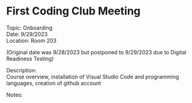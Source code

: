 # First Coding Club Meeting

Topic: Onboarding  
Date: 9/29/2023  
Location: Room 203  

(Original date was 9/28/2023 but postponed to 9/29/2023 due to Digital Readiness Testing)  

Description:  
Course overview, installation of Visual Studio Code and programming languages, creation of github account  

Notes:  
